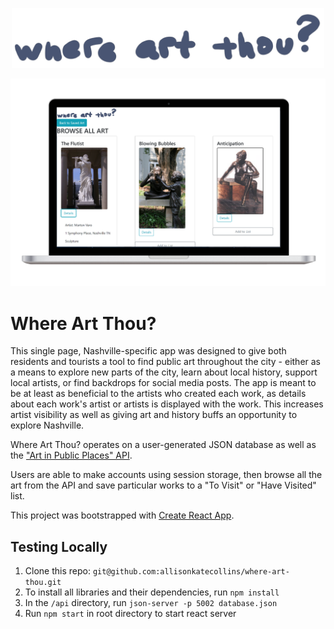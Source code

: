 <p align="center"><img src="./public/logo.png" alt="Where Art Thou?" title="Where Art Thou?" width="500px"></p>

<img src="./public/screenshot.png" alt="Screenshot" title="Where Art Thou?" width="1000px">

# Where Art Thou?

This single page, Nashville-specific app was designed to give both residents and tourists a tool to find public art throughout the city - either as a means to explore new parts of the city, learn about local history, support local artists, or find backdrops for social media posts. The app is meant to be at least as beneficial to the artists who created each work, as details about each work's artist or artists is displayed with the work. This increases artist visibility as well as giving art and history buffs an opportunity to explore Nashville. 

Where Art Thou? operates on a user-generated JSON database as well as the ["Art in Public Places" API](https://dev.socrata.com/foundry/data.nashville.gov/xakp-ess3).

Users are able to make accounts using session storage, then browse all the art from the API and save particular works to a "To Visit" or "Have Visited" list. 

This project was bootstrapped with [Create React App](https://github.com/facebook/create-react-app).

## Testing Locally

1. Clone this repo: `git@github.com:allisonkatecollins/where-art-thou.git`
1. To install all libraries and their dependencies, run `npm install`
1. In the `/api` directory, run `json-server -p 5002 database.json`
1. Run `npm start` in root directory to start react server
